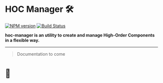 # HOC Manager 🛠

[![NPM version](https://img.shields.io/npm/v/hoc-manager.svg)](https://www.npmjs.com/package/hoc-manager)
[![Build Status](https://travis-ci.org/pierrecabriere/hoc-manager.svg?branch=master)](https://travis-ci.org/pierrecabriere/hoc-manager)

**hoc-manager is an utility to create and manage High-Order Components in a flexible way.**

---

> Documentation to come

# 🚀